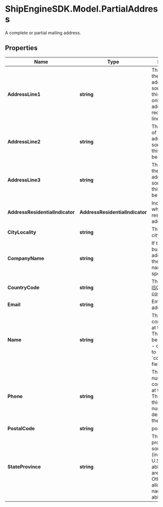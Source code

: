 # ShipEngineSDK.Model.PartialAddress
A complete or partial mailing address.

## Properties

Name | Type | Description | Notes
------------ | ------------- | ------------- | -------------
**AddressLine1** | **string** | The first line of the street address.  For some addresses, this may be the only line.  Other addresses may require 2 or 3 lines.  | [optional] 
**AddressLine2** | **string** | The second line of the street address.  For some addresses, this line may not be needed.  | [optional] 
**AddressLine3** | **string** | The third line of the street address.  For some addresses, this line may not be needed.  | [optional] 
**AddressResidentialIndicator** | **AddressResidentialIndicator** | Indicates whether this is a residential address. | [optional] 
**CityLocality** | **string** | The name of the city or locality | [optional] 
**CompanyName** | **string** | If this is a business address, then the company name should be specified here.  | [optional] 
**CountryCode** | **string** | The two-letter [ISO 3166-1 country code](https://en.wikipedia.org/wiki/ISO_3166-1)  | [optional] 
**Email** | **string** | Email for the address owner.  | [optional] 
**Name** | **string** | The name of a contact person at this address.  This field may be set instead of - or in addition to - the &#x60;company_name&#x60; field.  | [optional] 
**Phone** | **string** | The phone number of a contact person at this address.  The format of this phone number varies depending on the country.  | [optional] 
**PostalCode** | **string** | postal code | [optional] 
**StateProvince** | **string** | The state or province.  For some countries (including the U.S.) only abbreviations are allowed.  Other countries allow the full name or abbreviation.  | [optional] 

